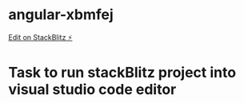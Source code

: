 # angular-xbmfej

[Edit on StackBlitz ⚡️](https://stackblitz.com/edit/angular-xbmfej)

# Task to run stackBlitz project into visual studio code editor
